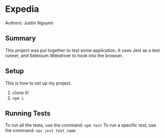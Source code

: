 # Expedia
Authors: Justin Nguyen

## Summary
This project was put together to test some application. It uses Jest as a test
runner, and Selenium Webdriver to hook into the browser.

## Setup
This is how to set up my project.
1. clone it!
1. `npm i`

## Running Tests
To run all the tests, use the command: `npm test`
To run a specific test, use the command: `npx jest test_name`